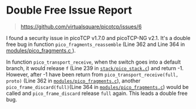 # Double Free Issue Report

> https://github.com/virtualsquare/picotcp/issues/6



I found a security issue in picoTCP v1.7.0 and picoTCP-NG v2.1. It's a double free bug in function `pico_fragments_reassemble` (Line 362 and Line 364 in [modules/pico_fragments.c ](https://github.com/virtualsquare/picotcp/blob/f336ead9c79c8d6c53f6b4d060f46413bfcfcf7b/modules/pico_fragments.c#L362)).

In function `pico_transport_receive`, when the switch goes into a default branch, it would release `f` (Line 239 in [`stack/pico_stack.c`](https://github.com/virtualsquare/picotcp/blob/f336ead9c79c8d6c53f6b4d060f46413bfcfcf7b/stack/pico_stack.c#L239)) and return -1. However, after -1 have been return from `pico_transport_receive(full, proto)` (Line 362 in [`modules/pico_fragments.c`](https://github.com/virtualsquare/picotcp/blob/f336ead9c79c8d6c53f6b4d060f46413bfcfcf7b/modules/pico_fragments.c#L362)), another `pico_frame_discard(full)`(Line 364 in [`modules/pico_fragments.c`](https://github.com/virtualsquare/picotcp/blob/f336ead9c79c8d6c53f6b4d060f46413bfcfcf7b/modules/pico_fragments.c#L364)) would be called and `pico_frame_discard` release `full` again. This leads a double free bug.
